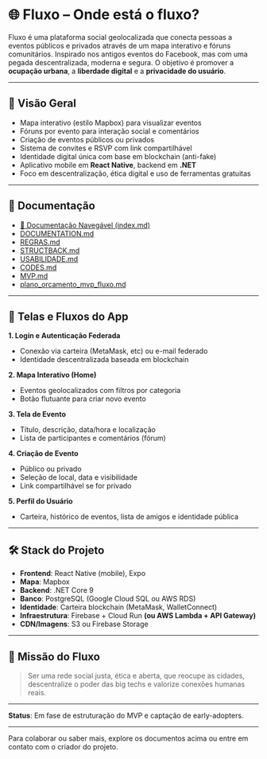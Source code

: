 
# 🌐 Fluxo – Onde está o fluxo?

Fluxo é uma plataforma social geolocalizada que conecta pessoas a eventos públicos e privados através de um mapa interativo e fóruns comunitários. Inspirado nos antigos eventos do Facebook, mas com uma pegada descentralizada, moderna e segura. O objetivo é promover a **ocupação urbana**, a **liberdade digital** e a **privacidade do usuário**.

---

## 📌 Visão Geral

- Mapa interativo (estilo Mapbox) para visualizar eventos
- Fóruns por evento para interação social e comentários
- Criação de eventos públicos ou privados
- Sistema de convites e RSVP com link compartilhável
- Identidade digital única com base em blockchain (anti-fake)
- Aplicativo mobile em **React Native**, backend em **.NET**
- Foco em descentralização, ética digital e uso de ferramentas gratuitas

---

## 📄 Documentação

- [📘 Documentação Navegável (index.md)](../index.md)
- [DOCUMENTATION.md](./DOCUMENTATION.md)
- [REGRAS.md](./REGRAS.md)
- [STRUCTBACK.md](./INFRA.md)
- [USABILIDADE.md](./USABILIDADE.md)
- [CODES.md](./CODES.md)
- [MVP.md](./MVP.md)
- [plano_orcamento_mvp_fluxo.md](./CUSTOS.md)

---

## 🧭 Telas e Fluxos do App

**1. Login e Autenticação Federada**
- Conexão via carteira (MetaMask, etc) ou e-mail federado
- Identidade descentralizada baseada em blockchain

**2. Mapa Interativo (Home)**
- Eventos geolocalizados com filtros por categoria
- Botão flutuante para criar novo evento

**3. Tela de Evento**
- Título, descrição, data/hora e localização
- Lista de participantes e comentários (fórum)

**4. Criação de Evento**
- Público ou privado
- Seleção de local, data e visibilidade
- Link compartilhável se for privado

**5. Perfil do Usuário**
- Carteira, histórico de eventos, lista de amigos e identidade pública

---

## 🛠️ Stack do Projeto

- **Frontend**: React Native (mobile), Expo
- **Mapa**: Mapbox
- **Backend**: .NET Core 9
- **Banco**: PostgreSQL (Google Cloud SQL ou AWS RDS)
- **Identidade**: Carteira blockchain (MetaMask, WalletConnect)
- **Infraestrutura**: Firebase + Cloud Run **(ou AWS Lambda + API Gateway)**
- **CDN/Imagens**: S3 ou Firebase Storage

---

## 📣 Missão do Fluxo

> Ser uma rede social justa, ética e aberta, que reocupe as cidades, descentralize o poder das big techs e valorize conexões humanas reais.

---

**Status**: Em fase de estruturação do MVP e captação de early-adopters.

---

Para colaborar ou saber mais, explore os documentos acima ou entre em contato com o criador do projeto.
